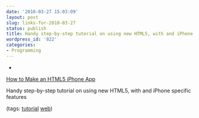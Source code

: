 ```yaml
---
date: '2010-03-27 15:03:09'
layout: post
slug: links-for-2010-03-27
status: publish
title: Handy step-by-step tutorial on using new HTML5, with and iPhone specific features
wordpress_id: '822'
categories:
- Programming
---
```


  *


[How to Make an HTML5 iPhone App](http://m.sixrevisions.com/web-development/html5-iphone-app/)


Handy step-by-step tutorial on using new HTML5, with and iPhone specific features


(tags: [tutorial](http://delicious.com/eob/tutorial) [web](http://delicious.com/eob/web))



